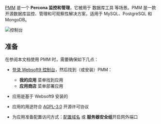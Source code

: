 [PMM](https://www.percona.com/) 是一个 **Percona 监控和管理**，它被用于 数据库工具  等场景。PMM 是一款开源数据库监控、管理和可观察性解决方案，适用于 MySQL、PostgreSQL 和 MongoDB。


![控制台](https://libs.websoft9.com/Websoft9/DocsPicture/zh/pmm/pmm-dashboard-websoft9.png)


## 准备

在参阅本文档使用 PMM 时，需要确保如下几点：

- [登录 Websoft9 控制台](./login-console)，然后找到（或安装）PMM：
  - **我的应用** 菜单找到应用 
  - **应用商店** 菜单部署应用

- 应用是基于 Websoft9 安装的


- 应用的用途符合 [AGPL-3.0](https://opensource.org/licenses/AGPL-3.0) 开源许可协议


- 为应用准备配置访问方式：[配置域名](./domain-set) 或 **服务器安全组**开启网外端口